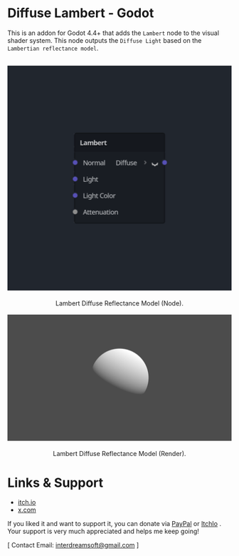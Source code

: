 # Diffuse Lambert - Godot
This is an addon for Godot 4.4+ that adds the `Lambert` node to the visual shader system. This node outputs the `Diffuse Light` based on the `Lambertian reflectance model`.

<br>

<div align="center">
  
<img src = "https://raw.githubusercontent.com/ElSuicio/Diffuse-Lambert-Godot/refs/heads/main/LambertNode.png" alt = "LambertNode.">

</div>

<br>

<div align="center"> Lambert Diffuse Reflectance Model (Node). </div>

<br>

<div align="center">
  
<img src = "https://raw.githubusercontent.com/ElSuicio/Diffuse-Lambert-Godot/refs/heads/main/render/1152x648/Lambert.png" alt = "LambertRender.">

</div>

<br>

<div align="center"> Lambert Diffuse Reflectance Model (Render). </div>

# Links & Support
- [itch.io](https://interdreamsoft.itch.io/)
- [x.com](https://x.com/ElSuicio)

If you liked it and want to support it, you can donate via [PayPal](https://www.paypal.com/donate/?hosted_button_id=NRD94T2N7XZ6J) or [ItchIo](https://interdreamsoft.itch.io/lambert-light-model) . Your support is very much appreciated and helps me keep going!


[ Contact Email: interdreamsoft@gmail.com ]
